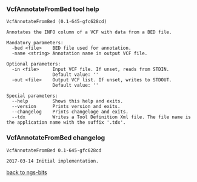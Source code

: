### VcfAnnotateFromBed tool help
	VcfAnnotateFromBed (0.1-645-gfc628cd)
	
	Annotates the INFO column of a VCF with data from a BED file.
	
	Mandatory parameters:
	  -bed <file>    BED file used for annotation.
	  -name <string> Annotation name in output VCF file.
	
	Optional parameters:
	  -in <file>     Input VCF file. If unset, reads from STDIN.
	                 Default value: ''
	  -out <file>    Output VCF list. If unset, writes to STDOUT.
	                 Default value: ''
	
	Special parameters:
	  --help         Shows this help and exits.
	  --version      Prints version and exits.
	  --changelog    Prints changeloge and exits.
	  --tdx          Writes a Tool Definition Xml file. The file name is the application name with the suffix '.tdx'.
	
### VcfAnnotateFromBed changelog
	VcfAnnotateFromBed 0.1-645-gfc628cd
	
	2017-03-14 Initial implementation.
[back to ngs-bits](https://github.com/imgag/ngs-bits)